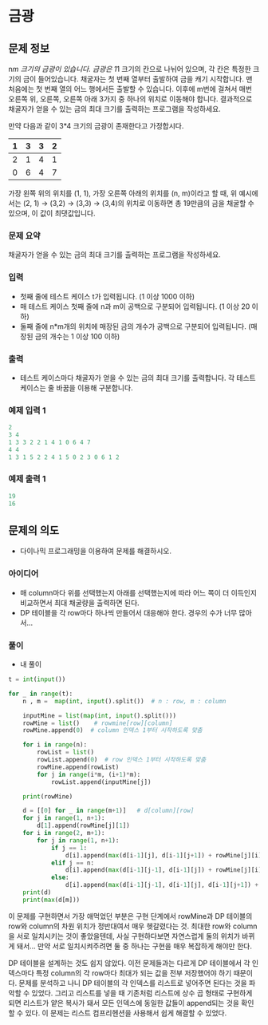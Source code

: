 # 금광

## 문제 정보

n*m 크기의 금광이 있습니다. 금광은 1*1 크기의 칸으로 나뉘어 있으며, 각 칸은 특정한 크기의 금이 들어있습니다. 채굴자는 첫 번째 열부터 출발하여 금을 캐기 시작합니다. 맨 처음에는 첫 번째 열의 어느 행에서든 출발할 수 있습니다. 이후에 m번에 걸쳐서 매번 오른쪽 위, 오른쪽, 오른쪽 아래 3가지 중 하나의 위치로 이동해야 합니다. 결과적으로 채굴자가 얻을 수 있는 금의 최대 크기를 출력하는 프로그램을 작성하세요.

만약 다음과 같이 3*4 크기의 금광이 존재한다고 가정합시다.

| 1 | 3 | 3 | 2 |
| --- | --- | --- | --- |
| 2 | 1 | 4 | 1 |
| 0 | 6 | 4 | 7 |

가장 왼쪽 위의 위치를 (1, 1), 가장 오른쪽 아래의 위치를 (n, m)이라고 할 때, 위 예시에서는 (2, 1) → (3,2) → (3,3) → (3,4)의 위치로 이동하면 총 19만큼의 금을 채굴할 수 있으며, 이 값이 최댓값입니다.

### 문제 요약

채굴자가 얻을 수 있는 금의 최대 크기를 출력하는 프로그램을 작성하세요.

### 입력

- 첫째 줄에 테스트 케이스 t가 입력됩니다. (1 이상 1000 이하)
- 매 테스트 케이스 첫째 줄에 n과 m이 공백으로 구분되어 입력됩니다. (1 이상 20 이하)
- 둘째 줄에 n*m개의 위치에 매장된 금의 개수가 공백으로 구분되어 입력됩니다. (매장된 금의 개수는 1 이상 100 이하)

### 출력

- 테스트 케이스마다 채굴자가 얻을 수 있는 금의 최대 크기를 출력합니다. 각 테스트 케이스는 줄 바꿈을 이용해 구분합니다.

### 예제 입력 1

```python
2
3 4
1 3 3 2 2 1 4 1 0 6 4 7
4 4
1 3 1 5 2 2 4 1 5 0 2 3 0 6 1 2
```

### 예제 출력 1

```python
19
16
```

## 문제의 의도

- 다이나믹 프로그래밍을 이용하여 문제를 해결하시오.

### 아이디어

- 매 column마다 위를 선택했는지 아래를 선택했는지에 따라 어느 쪽이 더 이득인지 비교하면서 최대 채굴량을 출력하면 된다.
- DP 테이블을 각 row마다 하나씩 만들어서 대응해야 한다. 경우의 수가 너무 많아서…

### 풀이

- 내 풀이

```python
t = int(input())

for _ in range(t):
    n , m =  map(int, input().split())  # n : row, m : column

    inputMine = list(map(int, input().split()))
    rowMine = list()    # rowmine[row][column]
    rowMine.append(0)  # column 인덱스 1부터 시작하도록 맞춤

    for i in range(n):
        rowList = list()
        rowList.append(0)  # row 인덱스 1부터 시작하도록 맞춤
        rowMine.append(rowList)
        for j in range(i*m, (i+1)*m):
            rowList.append(inputMine[j])

    print(rowMine)

    d = [[0] for _ in range(m+1)]   # d[column][row]
    for j in range(1, n+1):
        d[1].append(rowMine[j][1])
    for i in range(2, m+1):
        for j in range(1, n+1):
            if j == 1:
                d[i].append(max(d[i-1][j], d[i-1][j+1]) + rowMine[j][i]) 
            elif j == n:
                d[i].append(max(d[i-1][j-1], d[i-1][j]) + rowMine[j][i]) 
            else:
                d[i].append(max(d[i-1][j-1], d[i-1][j], d[i-1][j+1]) + rowMine[j][i]) 
    print(d)
    print(max(d[m]))
```

이 문제를 구현하면서 가장 애먹었던 부분은 구현 단계에서 rowMine과 DP 테이블의 row와 column의 차원 위치가 정반대여서 매우 헷갈렸다는 것. 최대한 row와 column을 서로 일치시키는 것이 좋았을텐데, 사실 구현하다보면 자연스럽게 둘의 위치가 바뀌게 돼서… 만약 서로 일치시켜주려면 둘 중 하나는 구현을 매우 복잡하게 해야만 한다.

DP 테이블을 설계하는 것도 쉽지 않았다. 이전 문제들과는 다르게 DP 테이블에서 각 인덱스마다 특정 column의 각 row마다 최대가 되는 값을 전부 저장했어야 하기 때문이다. 문제를 분석하고 나니 DP 테이블의 각 인덱스를 리스트로 넣어주면 된다는 것을 파악할 수 있었다. 그리고 리스트를 넣을 때 기존처럼 리스트에 상수 곱 형태로 구현하게 되면 리스트가 얕은 복사가 돼서 모든 인덱스에 동일한 값들이 append되는 것을 확인할 수 있다. 이 문제는 리스트 컴프리헨션을 사용해서 쉽게 해결할 수 있었다.